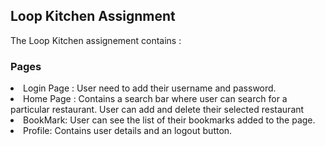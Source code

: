<h2>Loop Kitchen Assignment</h2>
The Loop Kitchen assignement contains :
<h3>Pages</h3>
<li> Login Page : User need to add their username and password.</li>
<li>Home Page : Contains a search bar where user can search for a particular restaurant. User can add and delete their selected restaurant</li>
<li>BookMark: User can see the list of their bookmarks added to the page.</li>
<li>Profile: Contains user details and an logout button.</li>
